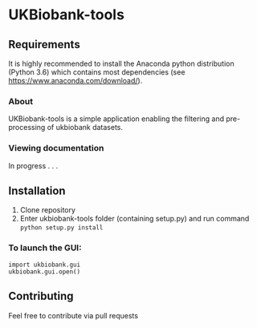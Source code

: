 # UKBiobank-tools


## Requirements

It is highly recommended to install the Anaconda python distribution (Python 3.6) which contains most dependencies (see https://www.anaconda.com/download/).

### About

UKBiobank-tools is a simple application enabling the filtering and pre-processing of ukbiobank datasets.


### Viewing documentation 

In progress . . .


## Installation


1. Clone repository
2. Enter ukbiobank-tools folder (containing setup.py) and run command ```python setup.py install```





### To launch the GUI:

```
import ukbiobank.gui
ukbiobank.gui.open()
```

## Contributing

Feel free to contribute via pull requests
